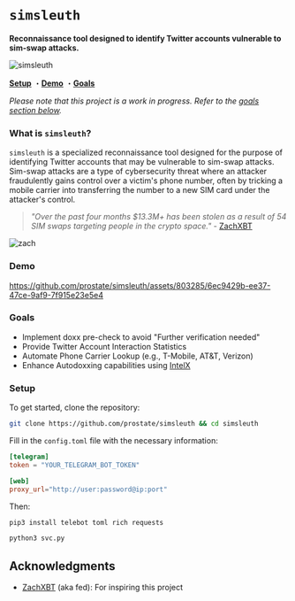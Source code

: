 # `simsleuth`

**Reconnaissance tool designed to identify Twitter accounts vulnerable to sim-swap attacks.**

![simsleuth](https://i.imgur.com/nh6xna9.png)

**[Setup](#setup)**
・**[Demo](#demo)**
・**[Goals](#goals)**

*Please note that this project is a work in progress. Refer to the [goals section below](#goals).*

### What is `simsleuth`?
`simsleuth` is a specialized reconnaissance tool designed for the purpose of identifying Twitter accounts that may be vulnerable to sim-swap attacks. Sim-swap attacks are a type of cybersecurity threat where an attacker fraudulently gains control over a victim's phone number, often by tricking a mobile carrier into transferring the number to a new SIM card under the attacker's control.

> *"Over the past four months $13.3M+ has been stolen as a result of 54 SIM swaps targeting people in the crypto space."* - [ZachXBT](https://twitter.com/zachxbt/status/1694326221511794706)

![zach](https://pbs.twimg.com/media/F4N0t25WYAA4ca7?format=jpg&name=large)

### Demo
https://github.com/prostate/simsleuth/assets/803285/6ec9429b-ee37-47ce-9af9-7f915e23e5e4

### Goals
- Implement doxx pre-check to avoid "Further verification needed"
- Provide Twitter Account Interaction Statistics
- Automate Phone Carrier Lookup (e.g., T-Mobile, AT&T, Verizon)
- Enhance Autodoxxing capabilities using [IntelX](https://intelx.io)

### Setup

To get started, clone the repository:

```sh
git clone https://github.com/prostate/simsleuth && cd simsleuth
```

Fill in the `config.toml` file with the necessary information:

```toml
[telegram]
token = "YOUR_TELEGRAM_BOT_TOKEN"

[web]
proxy_url="http://user:password@ip:port"
```

Then:

```sh
pip3 install telebot toml rich requests
```
```sh
python3 svc.py
```

## Acknowledgments
* [ZachXBT](https://twitter.com/zachxbt) (aka fed): For inspiring this project
